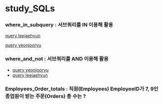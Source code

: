 # study_SQLs
### where_in_subquery : 서브쿼리를 IN 이용해 활용
[query leejaehyun](./leejaehyun/w3schools/where_in_subquery.sql)

[query yeonjooryu](./yeonjoooryu/w3schools/where_in_subquery.sql)

### where_and_not : 서브쿼리를 AND 이용해 활용
- [query yeonjooryu](./yeonjoooryu/w3schools/where_and_not.sql)
- [query leejaehyun](./leejaehyun/w3schools/where_and_not.sql)

### Employees_Order_totals : 직원(Employees) EmployeeID가 7, 9인 종업원이 받는 주문(Orders) 총 수는 ?